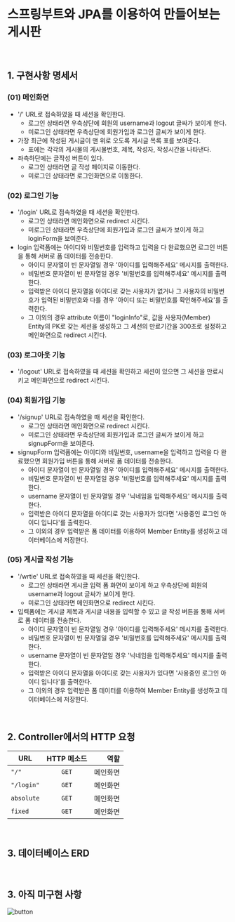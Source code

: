 # 스프링부트와 JPA를 이용하여 만들어보는 게시판

<br>

## 1. 구현사항 명세서

### (01) 메인화면
* '/' URL로 접속하였을 때 세션을 확인한다.
  * 로그인 상태라면 우측상단에 회원의 username과 logout 글싸가 보이게 한다.
  * 미로그인 상태라면 우측상단에 회원가입과 로그인 글씨가 보이게 한다.
* 가장 최근에 작성된 게시글이 맨 위로 오도록 게시글 목록 표를 보여준다.
  * 표에는 각각의 게시물의 게시물번호, 제목, 작성자, 작성시간을 나타낸다.
* 좌측하단에는 글작성 버튼이 있다.
  * 로그인 상태라면 글 작성 페이지로 이동한다.
  * 미로그인 상태라면 로그인화면으로 이동한다.

### (02) 로그인 기능
* '/login' URL로 접속하였을 때 세션을 확인한다.
  * 로그인 상태라면 메인화면으로 redirect 시킨다.
  * 미로그인 상태라면 우측상단에 회원가입과 로그인 글씨가 보이게 하고 loginForm을 보여준다.
* login 입력폼에는 아이디와 비밀번호를 입력하고 입력을 다 완료했으면 로그인 버튼을 통해 서버로 폼 데이터를 전송한다.
  * 아이디 문자열이 빈 문자열일 경우 '아이디를 입력해주세요' 메시지를 출력한다.
  * 비밀번호 문자열이 빈 문자열일 경우 '비밀번호를 입력해주세요' 메시지를 출력한다.
  * 입력받은 아이디 문자열을 아이디로 갖는 사용자가 없거나 그 사용자의 비밀번호가 입력된 비밀번호와 다를 경우 '아이디 또는 비밀번호를 확인해주세요'를 출력한다.
  * 그 이외의 경우 attribute 이름이 "loginInfo"로, 값을 사용자(Member) Entity의 PK로 갖는 세션을 생성하고 
  그 세션의 만료기간을 300초로 설정하고 메인화면으로 redirect 시킨다.

### (03) 로그아웃 기능
* '/logout' URL로 접속하였을 때 세션을 확인하고 세션이 있으면 그 세션을 만료시키고 메인화면으로 redirect 시킨다.

### (04) 회원가입 기능
* '/signup' URL로 접속하였을 때 세션을 확인한다.
  * 로그인 상태라면 메인화면으로 redirect 시킨다.
  * 미로그인 상태라면 우측상단에 회원가입과 로그인 글씨가 보이게 하고 signupForm을 보여준다.
* signupForm 입력폼에는 아이디와 비밀번호, username을 입력하고 입력을 다 완료했으면 회원가입 버튼을 통해 서버로 폼 데이터를 전송한다.
  * 아이디 문자열이 빈 문자열일 경우 '아이디를 입력해주세요' 메시지를 출력한다.
  * 비밀번호 문자열이 빈 문자열일 경우 '비밀번호를 입력해주세요' 메시지를 출력한다.
  * username 문자열이 빈 문자열일 경우 '닉네임을 입력해주세요' 메시지를 출력한다.
  * 입력받은 아이디 문자열을 아이디로 갖는 사용자가 있다면 '사용중인 로그인 아이디 입니다'를 출력한다.
  * 그 이외의 경우 입력받은 폼 데이터를 이용하여 Member Entity를 생성하고 데이터베이스에 저장한다.
  
### (05) 게시글 작성 기능
* '/wrtie' URL로 접속하였을 때 세션을 확인한다.
  * 로그인 상태라면 게시글 입력 폼 화면이 보이게 하고 우측상단에 회원의 username과 logout 글싸가 보이게 한다.
  * 미로그인 상태라면 메인화면으로 redirect 시킨다.
* 입력폼에는 게시글 제목과 게시글 내용을 입력할 수 있고 글 작성 버튼을 통해 서버로 폼 데이터를 전송한다.
  * 아이디 문자열이 빈 문자열일 경우 '아이디를 입력해주세요' 메시지를 출력한다.
  * 비밀번호 문자열이 빈 문자열일 경우 '비밀번호를 입력해주세요' 메시지를 출력한다.
  * username 문자열이 빈 문자열일 경우 '닉네임을 입력해주세요' 메시지를 출력한다.
  * 입력받은 아이디 문자열을 아이디로 갖는 사용자가 있다면 '사용중인 로그인 아이디 입니다'를 출력한다.
  * 그 이외의 경우 입력받은 폼 데이터를 이용하여 Member Entity를 생성하고 데이터베이스에 저장한다.
  


<br>

## 2. Controller에서의 HTTP 요청
URL | HTTP 메소드 | 역할
---|:---:|---:
`"/"` | `GET` | 메인화면
`"/login"` | `GET` | 메인화면
`absolute` | `GET` | 메인화면
`fixed` | `GET` | 메인화면




<br>

## 3. 데이터베이스 ERD




<br>


## 3. 아직 미구현 사항 


![button](https://user-images.githubusercontent.com/101168818/184031296-3ab09363-9b77-47e5-a15d-51e891dbfa16.JPG)
